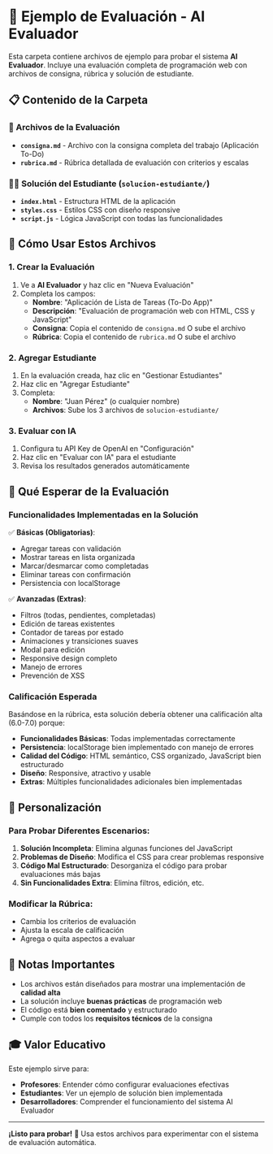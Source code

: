 # 📁 Ejemplo de Evaluación - AI Evaluador

Esta carpeta contiene archivos de ejemplo para probar el sistema **AI Evaluador**. Incluye una evaluación completa de programación web con archivos de consigna, rúbrica y solución de estudiante.

## 📋 Contenido de la Carpeta

### 📄 Archivos de la Evaluación
- **`consigna.md`** - Archivo con la consigna completa del trabajo (Aplicación To-Do)
- **`rubrica.md`** - Rúbrica detallada de evaluación con criterios y escalas

### 👨‍🎓 Solución del Estudiante (`solucion-estudiante/`)
- **`index.html`** - Estructura HTML de la aplicación
- **`styles.css`** - Estilos CSS con diseño responsive
- **`script.js`** - Lógica JavaScript con todas las funcionalidades

## 🚀 Cómo Usar Estos Archivos

### 1. Crear la Evaluación
1. Ve a **AI Evaluador** y haz clic en "Nueva Evaluación"
2. Completa los campos:
   - **Nombre**: "Aplicación de Lista de Tareas (To-Do App)"
   - **Descripción**: "Evaluación de programación web con HTML, CSS y JavaScript"
   - **Consigna**: Copia el contenido de `consigna.md` O sube el archivo
   - **Rúbrica**: Copia el contenido de `rubrica.md` O sube el archivo

### 2. Agregar Estudiante
1. En la evaluación creada, haz clic en "Gestionar Estudiantes"
2. Haz clic en "Agregar Estudiante"
3. Completa:
   - **Nombre**: "Juan Pérez" (o cualquier nombre)
   - **Archivos**: Sube los 3 archivos de `solucion-estudiante/`

### 3. Evaluar con IA
1. Configura tu API Key de OpenAI en "Configuración"
2. Haz clic en "Evaluar con IA" para el estudiante
3. Revisa los resultados generados automáticamente

## 🎯 Qué Esperar de la Evaluación

### Funcionalidades Implementadas en la Solución
✅ **Básicas (Obligatorias)**:
- Agregar tareas con validación
- Mostrar tareas en lista organizada
- Marcar/desmarcar como completadas
- Eliminar tareas con confirmación
- Persistencia con localStorage

✅ **Avanzadas (Extras)**:
- Filtros (todas, pendientes, completadas)
- Edición de tareas existentes
- Contador de tareas por estado
- Animaciones y transiciones suaves
- Modal para edición
- Responsive design completo
- Manejo de errores
- Prevención de XSS

### Calificación Esperada
Basándose en la rúbrica, esta solución debería obtener una calificación alta (6.0-7.0) porque:

- **Funcionalidades Básicas**: Todas implementadas correctamente
- **Persistencia**: localStorage bien implementado con manejo de errores
- **Calidad del Código**: HTML semántico, CSS organizado, JavaScript bien estructurado
- **Diseño**: Responsive, atractivo y usable
- **Extras**: Múltiples funcionalidades adicionales bien implementadas

## 🔧 Personalización

### Para Probar Diferentes Escenarios:

1. **Solución Incompleta**: Elimina algunas funciones del JavaScript
2. **Problemas de Diseño**: Modifica el CSS para crear problemas responsive
3. **Código Mal Estructurado**: Desorganiza el código para probar evaluaciones más bajas
4. **Sin Funcionalidades Extra**: Elimina filtros, edición, etc.

### Modificar la Rúbrica:
- Cambia los criterios de evaluación
- Ajusta la escala de calificación
- Agrega o quita aspectos a evaluar

## 📝 Notas Importantes

- Los archivos están diseñados para mostrar una implementación de **calidad alta**
- La solución incluye **buenas prácticas** de programación web
- El código está **bien comentado** y estructurado
- Cumple con todos los **requisitos técnicos** de la consigna

## 🎓 Valor Educativo

Este ejemplo sirve para:
- **Profesores**: Entender cómo configurar evaluaciones efectivas
- **Estudiantes**: Ver un ejemplo de solución bien implementada
- **Desarrolladores**: Comprender el funcionamiento del sistema AI Evaluador

---

**¡Listo para probar!** 🚀 Usa estos archivos para experimentar con el sistema de evaluación automática. 